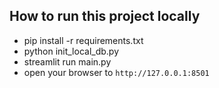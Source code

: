 ## How to run this project locally

- pip install -r requirements.txt
- python init_local_db.py
- streamlit run main.py
- open your browser to `http://127.0.0.1:8501`

